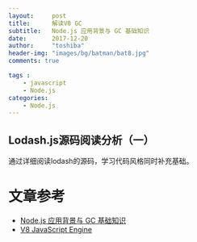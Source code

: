 ```yaml
---
layout:     post
title:      解读V8 GC
subtitle:   Node.js 应用背景与 GC 基础知识
date:       2017-12-20
author:     "toshiba"
header-img: "images/bg/batman/bat8.jpg"
comments: true

tags :
    - javascript
    - Node.js
categories:
    - Node.js
---
```


## Lodash.js源码阅读分析（一）
通过详细阅读lodash的源码，学习代码风格同时补充基础。

# 文章参考
* [Node.js 应用背景与 GC 基础知识](http://alinode.aliyun.com/blog/37)
* [V8 JavaScript Engine](https://v8project.blogspot.co.uk/)

